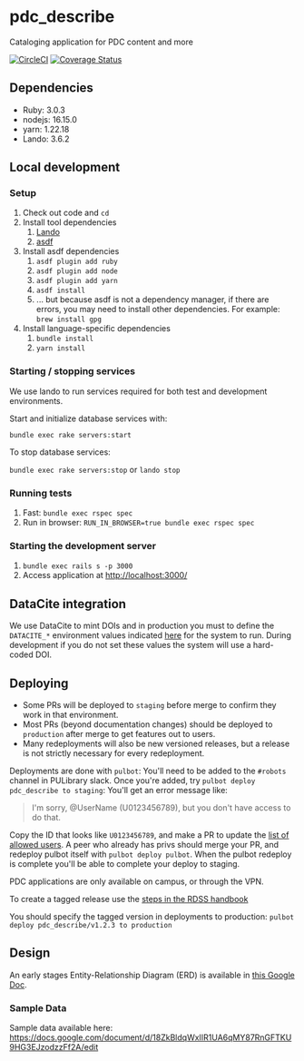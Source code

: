 # pdc_describe
Cataloging application for PDC content and more

[![CircleCI](https://circleci.com/gh/pulibrary/pdc_describe/tree/main.svg?style=svg)](https://circleci.com/gh/pulibrary/pdc_describe/tree/main)
[![Coverage Status](https://coveralls.io/repos/github/pulibrary/pdc_describe/badge.svg?branch=main)](https://coveralls.io/github/pulibrary/pdc_describe?branch=main)

## Dependencies
* Ruby: 3.0.3
* nodejs: 16.15.0
* yarn: 1.22.18
* Lando: 3.6.2

## Local development

### Setup
1. Check out code and `cd`
1. Install tool dependencies
    1. [Lando](https://docs.lando.dev/getting-started/installation.html)
    1. [asdf](https://asdf-vm.com/guide/getting-started.html#_2-download-asdf)
1. Install asdf dependencies
    1. `asdf plugin add ruby`
    1. `asdf plugin add node`
    1. `asdf plugin add yarn`
    1. `asdf install`
    1. ... but because asdf is not a dependency manager, if there are errors, you may need to install other dependencies. For example: `brew install gpg`
1. Install language-specific dependencies
    1. `bundle install`
    1. `yarn install`

### Starting / stopping services
We use lando to run services required for both test and development environments.

Start and initialize database services with:

`bundle exec rake servers:start`

To stop database services:

`bundle exec rake servers:stop` or `lando stop`

### Running tests
1. Fast: `bundle exec rspec spec`
2. Run in browser: `RUN_IN_BROWSER=true bundle exec rspec spec`

### Starting the development server
1. `bundle exec rails s -p 3000`
2. Access application at [http://localhost:3000/](http://localhost:3000/)


## DataCite integration
We use DataCite to mint DOIs and in production you must to define the `DATACITE_*` environment values indicated [here](https://github.com/pulibrary/princeton_ansible/blob/main/group_vars/pdc_describe/production.yml) for the system to run. During development if you do not set these values the system will use a hard-coded DOI.

## Deploying

- Some PRs will be deployed to `staging` before merge to confirm they work in that environment.
- Most PRs (beyond documentation changes) should be deployed to `production` after merge to get features out to users.
- Many redeployments will also be new versioned releases, but a release is not strictly necessary for every redeployment.

Deployments are done with `pulbot`: You'll need to be added to the `#robots` channel in PULibrary slack.
Once you're added, try `pulbot deploy pdc_describe to staging`: You'll get an error message like:
> I'm sorry, @UserName (U0123456789), but you don't have access to do that.

Copy the ID that looks like `U0123456789`, and make a PR to update the [list of allowed users](https://github.com/pulibrary/pulbot/blob/main/scripts/listener_middleware.coffee).
A peer who already has privs should merge your PR, and redeploy pulbot itself with `pulbot deploy pulbot`.
When the pulbot redeploy is complete you'll be able to complete your deploy to staging.

PDC applications are only available on campus, or through the VPN.

To create a tagged release use the [steps in the RDSS handbook](https://github.com/pulibrary/rdss-handbook/blob/main/release_process.md)

You should specify the tagged version in deployments to production: `pulbot deploy pdc_describe/v1.2.3 to production`

## Design
An early stages Entity-Relationship Diagram (ERD) is available in [this Google Doc](https://docs.google.com/drawings/d/1q2sfj8rrcNVgqQPK5uT_t79A9SYqncinh3HbnCSGMyQ/edit).

### Sample Data
Sample data available here: https://docs.google.com/document/d/18ZkBldqWxIIR1UA6qMY87RnGFTKU9HG3EJzodzzFf2A/edit
